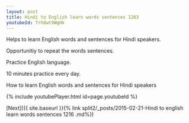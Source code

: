 ```yaml
---
layout: post
title: Hindi to English learn words sentences 1263 
youtubeId: Trh8wt9WgHk
---
```

 
 
Helps to learn English words and sentences for Hindi speakers.

Opportunitiy to repeat the words sentences. 

Practice English language. 
 
10 minutes practice every day. 
 
How to learn English words and sentences for Hindi speakers 
 
{% include youtubePlayer.html id=page.youtubeId %}
 
 
[Next]({{ site.baseurl }}{% link  split2/_posts/2015-02-21-Hindi to english learn words sentences 1216 .md%})
 
